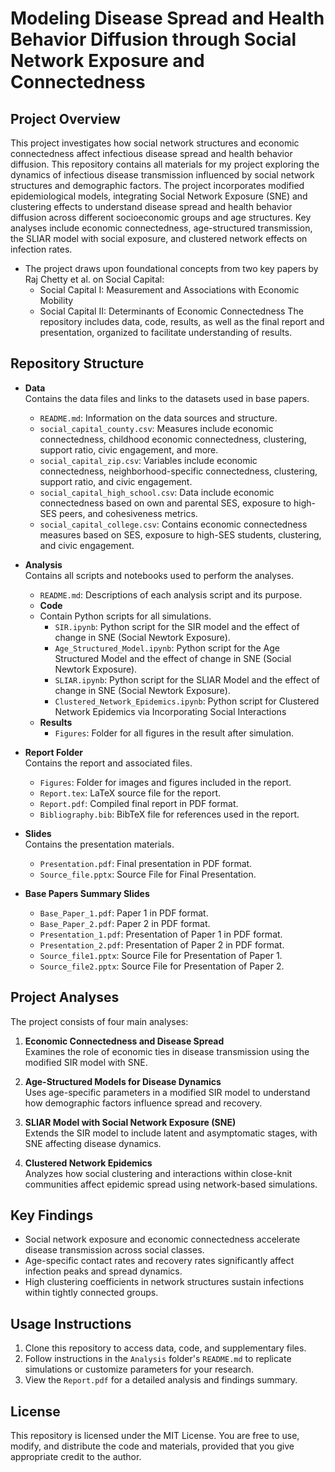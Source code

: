 # Modeling Disease Spread and Health Behavior Diffusion through Social Network Exposure and Connectedness

## Project Overview
This project investigates how social network structures and economic connectedness affect infectious disease spread and health behavior diffusion. 
This repository contains all materials for my project exploring the dynamics of infectious disease transmission influenced by social network structures and demographic factors. The project incorporates modified epidemiological models, integrating Social Network Exposure (SNE) and clustering effects to understand disease spread and health behavior diffusion across different socioeconomic groups and age structures. Key analyses include economic connectedness, age-structured transmission, the SLIAR model with social exposure, and clustered network effects on infection rates.
- The project draws upon foundational concepts from two key papers by Raj Chetty et al. on Social Capital:
  - Social Capital I: Measurement and Associations with Economic Mobility
  - Social Capital II: Determinants of Economic Connectedness
The repository includes data, code, results, as well as the final report and presentation, organized to facilitate understanding of results.

## Repository Structure
- **Data**  
  Contains the data files and links to the datasets used in base papers.
  - `README.md`: Information on the data sources and structure.
  - `social_capital_county.csv`: Measures include economic connectedness, childhood economic connectedness, clustering, support ratio, civic engagement, and more.
  - `social_capital_zip.csv`: Variables include economic connectedness, neighborhood-specific connectedness, clustering, support ratio, and civic engagement.
  - `social_capital_high_school.csv`: Data include economic connectedness based on own and parental SES, exposure to high-SES peers, and cohesiveness metrics.
  - `social_capital_college.csv`: Contains economic connectedness measures based on SES, exposure to high-SES students, clustering, and civic engagement.
  
- **Analysis**  
  Contains all scripts and notebooks used to perform the analyses.
  - `README.md`: Descriptions of each analysis script and its purpose.
  - **Code**
  - Contain Python scripts for all simulations.
    - `SIR.ipynb`: Python script for the SIR model and the effect of change in SNE (Social Newtork Exposure).
    - `Age_Structured_Model.ipynb`: Python script for the Age Structured Model and the effect of change in SNE (Social Newtork Exposure).
    - `SLIAR.ipynb`: Python script for the SLIAR Model and the effect of change in SNE (Social Newtork Exposure).
    - `Clustered_Network_Epidemics.ipynb`: Python script for Clustered Network Epidemics via Incorporating Social Interactions
  - **Results**
    - `Figures`: Folder for all figures in the result after simulation.

- **Report Folder**  
  Contains the report and associated files.
  - `Figures`: Folder for images and figures included in the report.
  - `Report.tex`: LaTeX source file for the report.
  - `Report.pdf`: Compiled final report in PDF format.
  - `Bibliography.bib`: BibTeX file for references used in the report.
  
- **Slides**  
  Contains the presentation materials.
  - `Presentation.pdf`: Final presentation in PDF format.
  - `Source_file.pptx`: Source File for Final Presentation.
  
- **Base Papers Summary Slides**  
  - `Base_Paper_1.pdf`: Paper 1 in PDF format.
  - `Base_Paper_2.pdf`: Paper 2 in PDF format.
  - `Presentation_1.pdf`: Presentation of Paper 1 in PDF format.
  - `Presentation_2.pdf`: Presentation of Paper 2 in PDF format.
  - `Source_file1.pptx`: Source File for Presentation of Paper 1.
  - `Source_file2.pptx`: Source File for Presentation of Paper 2.

## Project Analyses
The project consists of four main analyses:
1. **Economic Connectedness and Disease Spread**  
   Examines the role of economic ties in disease transmission using the modified SIR model with SNE.

2. **Age-Structured Models for Disease Dynamics**  
   Uses age-specific parameters in a modified SIR model to understand how demographic factors influence spread and recovery.

3. **SLIAR Model with Social Network Exposure (SNE)**  
   Extends the SIR model to include latent and asymptomatic stages, with SNE affecting disease dynamics.

4. **Clustered Network Epidemics**  
   Analyzes how social clustering and interactions within close-knit communities affect epidemic spread using network-based simulations.

## Key Findings
- Social network exposure and economic connectedness accelerate disease transmission across social classes.
- Age-specific contact rates and recovery rates significantly affect infection peaks and spread dynamics.
- High clustering coefficients in network structures sustain infections within tightly connected groups.

## Usage Instructions
1. Clone this repository to access data, code, and supplementary files.
2. Follow instructions in the `Analysis` folder's `README.md` to replicate simulations or customize parameters for your research.
3. View the `Report.pdf` for a detailed analysis and findings summary.

## License
This repository is licensed under the MIT License. You are free to use, modify, and distribute the code and materials, provided that you give appropriate credit to the author.

